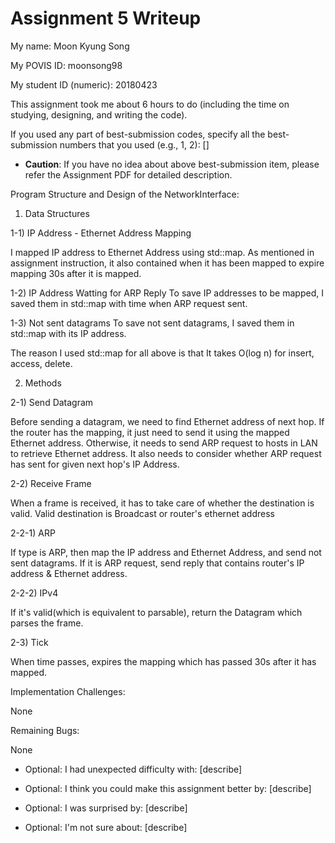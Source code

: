 Assignment 5 Writeup
=============

My name: Moon Kyung Song

My POVIS ID: moonsong98

My student ID (numeric): 20180423

This assignment took me about 6 hours to do (including the time on studying, designing, and writing the code).

If you used any part of best-submission codes, specify all the best-submission numbers that you used (e.g., 1, 2): []

- **Caution**: If you have no idea about above best-submission item, please refer the Assignment PDF for detailed description.

Program Structure and Design of the NetworkInterface:

1) Data Structures

1-1) IP Address - Ethernet Address Mapping

I mapped IP address to Ethernet Address using std::map.
As mentioned in assignment instruction, it also contained when it has been mapped
to expire mapping 30s after it is mapped.

1-2) IP Address Watting for ARP Reply
To save IP addresses to be mapped, I saved them in std::map with time
when ARP request sent.

1-3) Not sent datagrams
To save not sent datagrams, I saved them in std::map with its IP address.

The reason I used std::map for all above is that It takes O(log n)
for insert, access, delete.

2) Methods

2-1) Send Datagram

Before sending a datagram, we need to find Ethernet address of next hop.
If the router has the mapping, it just need to send it using the mapped
Ethernet address.
Otherwise, it needs to send ARP request to hosts in LAN to retrieve Ethernet address.
It also needs to consider whether ARP request has sent for given next hop's IP Address.

2-2) Receive Frame

When a frame is received, it has to take care of whether the destination is valid.
Valid destination is Broadcast or router's ethernet address

2-2-1) ARP

If type is ARP, then map the IP address and Ethernet Address,
and send not sent datagrams.
If it is ARP request, send reply that contains router's IP address & Ethernet address.

2-2-2) IPv4

If it's valid(which is equivalent to parsable), return the Datagram which parses the frame.

2-3) Tick

When time passes, expires the mapping which has passed 30s after it has mapped.

Implementation Challenges:

None

Remaining Bugs:

None

- Optional: I had unexpected difficulty with: [describe]

- Optional: I think you could make this assignment better by: [describe]

- Optional: I was surprised by: [describe]

- Optional: I'm not sure about: [describe]
